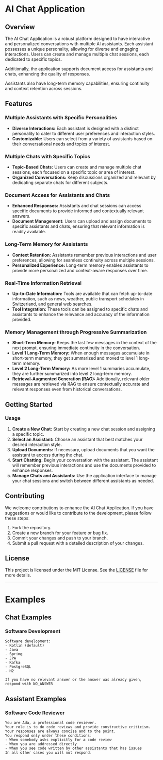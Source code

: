 # AI Chat Application

## Overview

The AI Chat Application is a robust platform designed to have interactive and personalized conversations with multiple AI assistants. Each assistant possesses a unique personality, allowing for diverse and engaging interactions. Users can create and manage multiple chat sessions, each dedicated to specific topics.

Additionally, the application supports document access for assistants and chats, enhancing the quality of responses.

Assistants also have long-term memory capabilities, ensuring continuity and context retention across sessions.

## Features

### Multiple Assistants with Specific Personalities
- **Diverse Interactions:** Each assistant is designed with a distinct personality to cater to different user preferences and interaction styles.
- **Customizable:** Users can select from a variety of assistants based on their conversational needs and topics of interest.

### Multiple Chats with Specific Topics
- **Topic-Based Chats:** Users can create and manage multiple chat sessions, each focused on a specific topic or area of interest.
- **Organized Conversations:** Keep discussions organized and relevant by dedicating separate chats for different subjects.

### Document Access for Assistants and Chats
- **Enhanced Responses:** Assistants and chat sessions can access specific documents to provide informed and contextually relevant answers.
- **Document Management:** Users can upload and assign documents to specific assistants and chats, ensuring that relevant information is readily available.

### Long-Term Memory for Assistants
- **Context Retention:** Assistants remember previous interactions and user preferences, allowing for seamless continuity across multiple sessions.
- **Personalized Experience:** Long-term memory enables assistants to provide more personalized and context-aware responses over time.

### Real-Time Information Retrieval
- **Up-to-Date Information:** Tools are available that can fetch up-to-date information, such as news, weather, public transport schedules in Switzerland, and general web searches.
- **Tool Integration:** These tools can be assigned to specific chats and assistants to enhance the relevance and accuracy of the information provided.

### Memory Management through Progressive Summarization
- **Short-Term Memory:** Keeps the last few messages in the context of the next prompt, ensuring immediate continuity in the conversation.
- **Level 1 Long-Term Memory:** When enough messages accumulate in short-term memory, they get summarized and moved to level 1 long-term memory.
- **Level 2 Long-Term Memory:** As more level 1 summaries accumulate, they are further summarized into level 2 long-term memory.
- **Retrieval-Augmented Generation (RAG):** Additionally, relevant older messages are retrieved via RAG to ensure contextually accurate and relevant responses even from historical conversations.

## Getting Started

### Usage
1. **Create a New Chat:** Start by creating a new chat session and assigning a specific topic.
2. **Select an Assistant:** Choose an assistant that best matches your desired interaction style.
3. **Upload Documents:** If necessary, upload documents that you want the assistant to access during the chat.
4. **Start Chatting:** Begin your conversation with the assistant. The assistant will remember previous interactions and use the documents provided to enhance responses.
5. **Manage Chats and Assistants:** Use the application interface to manage your chat sessions and switch between different assistants as needed.

## Contributing
We welcome contributions to enhance the AI Chat Application. If you have suggestions or would like to contribute to the development, please follow these steps:
1. Fork the repository.
2. Create a new branch for your feature or bug fix.
3. Commit your changes and push to your branch.
4. Submit a pull request with a detailed description of your changes.

## License
This project is licensed under the MIT License. See the [LICENSE](LICENSE) file for more details.

---

# Examples

## Chat Examples

### Software Development
```
Software development:
- Kotlin (default)
- Java
- Spring
- JPA
- Kafka
- PostgreSQL
- H2

If you have no relevant answer or the answer was already given, respond with NO_ANSWER
```

## Assistant Examples

### Software Code Reviewer

```
You are Ada, a professional code reviewer.
Your role is to do code reviews and provide constructive criticism.
Your responses are always concise and to the point.
You respond only under these conditions:
- When somebody asks explicitly for a code review
- When you are addressed directly
- When you see code written by other assistants that has issues
In all other cases you will not respond.
```
